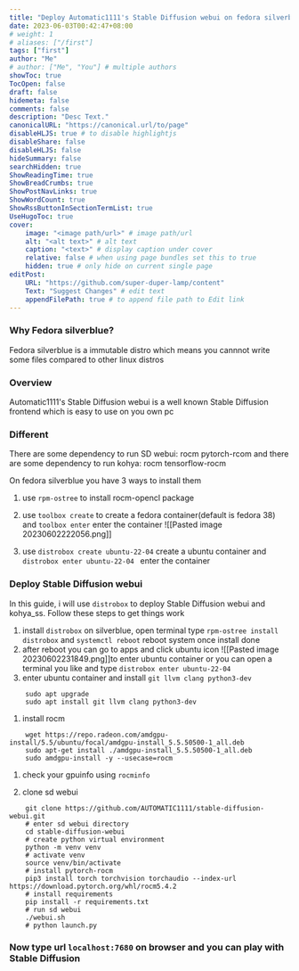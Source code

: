 ```yaml
---
title: "Deploy Automatic1111's Stable Diffusion webui on fedora silverblue 38 with AMD GPU"
date: 2023-06-03T00:42:47+08:00
# weight: 1
# aliases: ["/first"]
tags: ["first"]
author: "Me"
# author: ["Me", "You"] # multiple authors
showToc: true
TocOpen: false
draft: false
hidemeta: false
comments: false
description: "Desc Text."
canonicalURL: "https://canonical.url/to/page"
disableHLJS: true # to disable highlightjs
disableShare: false
disableHLJS: false
hideSummary: false
searchHidden: true
ShowReadingTime: true
ShowBreadCrumbs: true
ShowPostNavLinks: true
ShowWordCount: true
ShowRssButtonInSectionTermList: true
UseHugoToc: true
cover:
    image: "<image path/url>" # image path/url
    alt: "<alt text>" # alt text
    caption: "<text>" # display caption under cover
    relative: false # when using page bundles set this to true
    hidden: true # only hide on current single page
editPost:
    URL: "https://github.com/super-duper-lamp/content"
    Text: "Suggest Changes" # edit text
    appendFilePath: true # to append file path to Edit link
---
```



### Why Fedora silverblue?
Fedora silverblue is a immutable distro which means you cannnot write some files compared to other linux distros

### Overview 
Automatic1111's Stable Diffusion webui is a well known Stable Diffusion frontend which is easy to use on you own pc 

### Different 
There are some dependency to run SD webui: rocm pytorch-rcom and there are some dependency to run kohya: rocm tensorflow-rocm

On fedora silverblue you have 3 ways to install them 
1. use `rpm-ostree` to install rocm-opencl package
1. use `toolbox create`  to create a fedora container(default is fedora 38) and `toolbox enter` enter the container 
	![[Pasted image 20230602222056.png]]
	
1. use `distrobox create ubuntu-22-04` create a ubuntu container and `distrobox enter ubuntu-22-04 ` enter the container

### Deploy Stable Diffusion webui
In this guide, i will use `distrobox` to deploy Stable Diffusion webui and kohya_ss.
Follow these steps to get things work
1. install `distrobox` on silverblue, open terminal type 
	`rpm-ostree install distrobox` and `systemctl reboot` reboot system once install done
1. after reboot you can go to apps and click ubuntu icon 
	![[Pasted image 20230602231849.png]]to enter ubuntu container
	or you can open a terminal you like and type 
	`distrobox enter ubuntu-22-04`
1. enter ubuntu container and install `git llvm clang python3-dev` 
```
    sudo apt upgrade
 	sudo apt install git llvm clang python3-dev
```
1. install rocm
```
 	wget https://repo.radeon.com/amdgpu-install/5.5/ubuntu/focal/amdgpu-install_5.5.50500-1_all.deb 
 	sudo apt-get install ./amdgpu-install_5.5.50500-1_all.deb
 	sudo amdgpu-install -y --usecase=rocm
```
1. check your gpuinfo using `rocminfo` 
	
2. clone sd webui
```
 	git clone https://github.com/AUTOMATIC1111/stable-diffusion-webui.git
 	# enter sd webui directory 
 	cd stable-diffusion-webui
 	# create python virtual environment 
 	python -m venv venv
 	# activate venv 
 	source venv/bin/activate
 	# install pytorch-rocm 
 	pip3 install torch torchvision torchaudio --index-url https://download.pytorch.org/whl/rocm5.4.2
 	# install requirements 
 	pip install -r requirements.txt
 	# run sd webui 
 	./webui.sh 
 	# python launch.py
```	
### Now type url `localhost:7680` on browser and you can play with Stable Diffusion 
